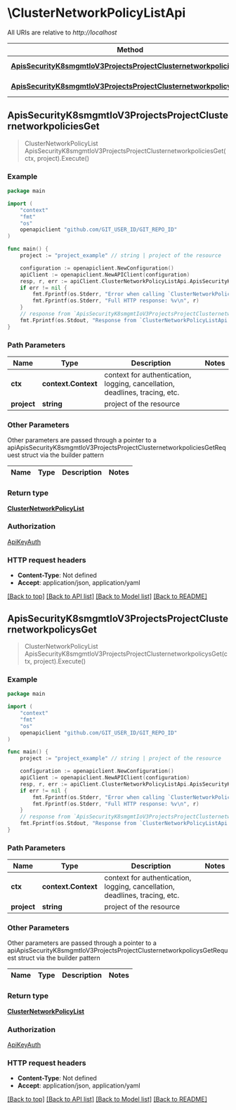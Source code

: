 # \ClusterNetworkPolicyListApi

All URIs are relative to *http://localhost*

Method | HTTP request | Description
------------- | ------------- | -------------
[**ApisSecurityK8smgmtIoV3ProjectsProjectClusternetworkpoliciesGet**](ClusterNetworkPolicyListApi.md#ApisSecurityK8smgmtIoV3ProjectsProjectClusternetworkpoliciesGet) | **Get** /apis/security.k8smgmt.io/v3/projects/{project}/clusternetworkpolicies | 
[**ApisSecurityK8smgmtIoV3ProjectsProjectClusternetworkpolicysGet**](ClusterNetworkPolicyListApi.md#ApisSecurityK8smgmtIoV3ProjectsProjectClusternetworkpolicysGet) | **Get** /apis/security.k8smgmt.io/v3/projects/{project}/clusternetworkpolicys | 



## ApisSecurityK8smgmtIoV3ProjectsProjectClusternetworkpoliciesGet

> ClusterNetworkPolicyList ApisSecurityK8smgmtIoV3ProjectsProjectClusternetworkpoliciesGet(ctx, project).Execute()





### Example

```go
package main

import (
    "context"
    "fmt"
    "os"
    openapiclient "github.com/GIT_USER_ID/GIT_REPO_ID"
)

func main() {
    project := "project_example" // string | project of the resource

    configuration := openapiclient.NewConfiguration()
    apiClient := openapiclient.NewAPIClient(configuration)
    resp, r, err := apiClient.ClusterNetworkPolicyListApi.ApisSecurityK8smgmtIoV3ProjectsProjectClusternetworkpoliciesGet(context.Background(), project).Execute()
    if err != nil {
        fmt.Fprintf(os.Stderr, "Error when calling `ClusterNetworkPolicyListApi.ApisSecurityK8smgmtIoV3ProjectsProjectClusternetworkpoliciesGet``: %v\n", err)
        fmt.Fprintf(os.Stderr, "Full HTTP response: %v\n", r)
    }
    // response from `ApisSecurityK8smgmtIoV3ProjectsProjectClusternetworkpoliciesGet`: ClusterNetworkPolicyList
    fmt.Fprintf(os.Stdout, "Response from `ClusterNetworkPolicyListApi.ApisSecurityK8smgmtIoV3ProjectsProjectClusternetworkpoliciesGet`: %v\n", resp)
}
```

### Path Parameters


Name | Type | Description  | Notes
------------- | ------------- | ------------- | -------------
**ctx** | **context.Context** | context for authentication, logging, cancellation, deadlines, tracing, etc.
**project** | **string** | project of the resource | 

### Other Parameters

Other parameters are passed through a pointer to a apiApisSecurityK8smgmtIoV3ProjectsProjectClusternetworkpoliciesGetRequest struct via the builder pattern


Name | Type | Description  | Notes
------------- | ------------- | ------------- | -------------


### Return type

[**ClusterNetworkPolicyList**](ClusterNetworkPolicyList.md)

### Authorization

[ApiKeyAuth](../README.md#ApiKeyAuth)

### HTTP request headers

- **Content-Type**: Not defined
- **Accept**: application/json, application/yaml

[[Back to top]](#) [[Back to API list]](../README.md#documentation-for-api-endpoints)
[[Back to Model list]](../README.md#documentation-for-models)
[[Back to README]](../README.md)


## ApisSecurityK8smgmtIoV3ProjectsProjectClusternetworkpolicysGet

> ClusterNetworkPolicyList ApisSecurityK8smgmtIoV3ProjectsProjectClusternetworkpolicysGet(ctx, project).Execute()





### Example

```go
package main

import (
    "context"
    "fmt"
    "os"
    openapiclient "github.com/GIT_USER_ID/GIT_REPO_ID"
)

func main() {
    project := "project_example" // string | project of the resource

    configuration := openapiclient.NewConfiguration()
    apiClient := openapiclient.NewAPIClient(configuration)
    resp, r, err := apiClient.ClusterNetworkPolicyListApi.ApisSecurityK8smgmtIoV3ProjectsProjectClusternetworkpolicysGet(context.Background(), project).Execute()
    if err != nil {
        fmt.Fprintf(os.Stderr, "Error when calling `ClusterNetworkPolicyListApi.ApisSecurityK8smgmtIoV3ProjectsProjectClusternetworkpolicysGet``: %v\n", err)
        fmt.Fprintf(os.Stderr, "Full HTTP response: %v\n", r)
    }
    // response from `ApisSecurityK8smgmtIoV3ProjectsProjectClusternetworkpolicysGet`: ClusterNetworkPolicyList
    fmt.Fprintf(os.Stdout, "Response from `ClusterNetworkPolicyListApi.ApisSecurityK8smgmtIoV3ProjectsProjectClusternetworkpolicysGet`: %v\n", resp)
}
```

### Path Parameters


Name | Type | Description  | Notes
------------- | ------------- | ------------- | -------------
**ctx** | **context.Context** | context for authentication, logging, cancellation, deadlines, tracing, etc.
**project** | **string** | project of the resource | 

### Other Parameters

Other parameters are passed through a pointer to a apiApisSecurityK8smgmtIoV3ProjectsProjectClusternetworkpolicysGetRequest struct via the builder pattern


Name | Type | Description  | Notes
------------- | ------------- | ------------- | -------------


### Return type

[**ClusterNetworkPolicyList**](ClusterNetworkPolicyList.md)

### Authorization

[ApiKeyAuth](../README.md#ApiKeyAuth)

### HTTP request headers

- **Content-Type**: Not defined
- **Accept**: application/json, application/yaml

[[Back to top]](#) [[Back to API list]](../README.md#documentation-for-api-endpoints)
[[Back to Model list]](../README.md#documentation-for-models)
[[Back to README]](../README.md)

